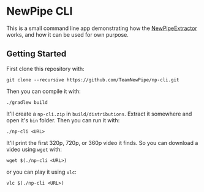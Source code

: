# NewPipe CLI

This is a small command line app demonstrating how the [NewPipeExtractor](https://github.com/TeamNewPipe/NewPipeExtractor) works, and how it can be used for own purpose.

## Getting Started

First clone this repository with:

```
git clone --recursive https://github.com/TeamNewPipe/np-cli.git
```

Then you can compile it with:

```
./gradlew build
```

It'll create a `np-cli.zip` in `build/distributions`. Extract it somewhere and open it's `bin` folder. Then you can run it with:

```
./np-cli <URL>
```

It'll print the first 320p, 720p, or 360p video it finds. So you can download a video using `wget` with:

```
wget $(./np-cli <URL>)
```

or you can play it using `vlc`:
```
vlc $(./np-cli <URL>)
```
